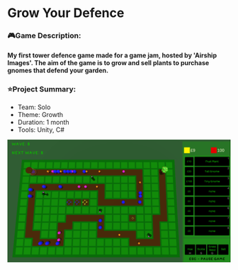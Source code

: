<!-- Project Information -->
<div id="AboutMe">
  <h1>Grow Your Defence</h1>
  <h3>🎮Game Description:</h3>
  <h4>My first tower defence game made for a game jam, hosted by 'Airship Images'. The aim of the game is to grow and sell plants to purchase gnomes that defend your garden.</h4>
  <h3>⭐Project Summary:</h3>
  <ul>
    <li>Team: Solo
    <li>Theme: Growth
    <li>Duration: 1 month
    <li>Tools: Unity, C#
  </ul>
</div>

<!-- Project Image/Gif -->
<div id="header" align="center">
  <img src="README_Images/Airship_Jam_Clip.gif"/>
</div>

